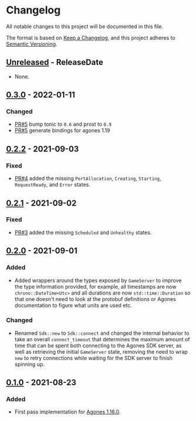 # Changelog
All notable changes to this project will be documented in this file.

The format is based on [Keep a Changelog](https://keepachangelog.com/en/1.0.0/),
and this project adheres to [Semantic Versioning](https://semver.org/spec/v2.0.0.html).

<!-- next-header -->
## [Unreleased] - ReleaseDate

- None.

## [0.3.0] - 2022-01-11

### Changed
- [PR#5](https://github.com/EmbarkStudios/rymder/pull/5) bump tonic to `0.6` and prost to `0.9`
- [PR#5](https://github.com/EmbarkStudios/rymder/pull/5) generate bindings for agones 1.19

## [0.2.2] - 2021-09-03

### Fixed
- [PR#4](https://github.com/EmbarkStudios/rymder/pull/4) added the missing `PortAllocation`, `Creating`, `Starting`, `RequestReady`, and `Error` states.

## [0.2.1] - 2021-09-02
### Fixed
- [PR#3](https://github.com/EmbarkStudios/rymder/pull/3) added the missing `Scheduled` and `Unhealthy` states.

## [0.2.0] - 2021-09-01
### Added
- Added wrappers around the types exposed by `GameServer` to improve the type information provided, for example, all timestamps are now `chrono::DateTime<Utc>` and all durations are now `std::time::Duration` so that one doesn't need to look at the protobuf definitions or Agones documentation to figure what units are used etc.

### Changed
- Renamed `Sdk::new` to `Sdk::connect` and changed the internal behavior to take an overall `connect_timeout` that determines the maximum amount of time that can be spent both connecting to the Agones SDK server, as well as retrieving the initial `GameServer` state, removing the need to wrap `new` to retry connections while waiting for the SDK server to finish spinning up.

## [0.1.0] - 2021-08-23
### Added
- First pass implementation for [Agones 1.16.0](https://agones.dev/site/blog/2021/07/20/1.16.0-kubernetes-1.19-golang-1.15/).

<!-- next-url -->
[Unreleased]: https://github.com/EmbarkStudios/rymder/compare/0.3.0...HEAD
[0.3.0]: https://github.com/EmbarkStudios/rymder/compare/0.2.2...0.3.0
[0.2.2]: https://github.com/EmbarkStudios/rymder/compare/0.2.1...0.2.2
[0.2.1]: https://github.com/EmbarkStudios/rymder/compare/0.2.0...0.2.1
[0.2.0]: https://github.com/EmbarkStudios/rymder/compare/0.1.0...0.2.0
[0.1.0]: https://github.com/EmbarkStudios/rymder/releases/tag/0.1.0
